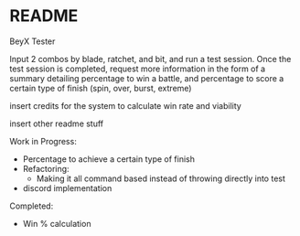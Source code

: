 # README
BeyX Tester

Input 2 combos by blade, ratchet, and bit, and run a test session. Once the
test session is completed, request more information in the form of a summary
detailing percentage to win a battle, and percentage to score a certain type
of finish (spin, over, burst, extreme)

insert credits for the system to calculate win rate and viability

insert other readme stuff

Work in Progress:
- Percentage to achieve a certain type of finish
- Refactoring:
    - Making it all command based instead of throwing directly into test
- discord implementation

Completed:
- Win % calculation
